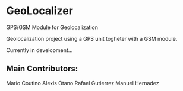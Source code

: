 GeoLocalizer
============

GPS/GSM Module for Geolocalization

Geolocalization project using a GPS unit togheter with a GSM module.

Currently in development...

Main Contributors:
-------------------
Mario Coutino
Alexis Otano
Rafael Gutierrez
Manuel Hernadez

